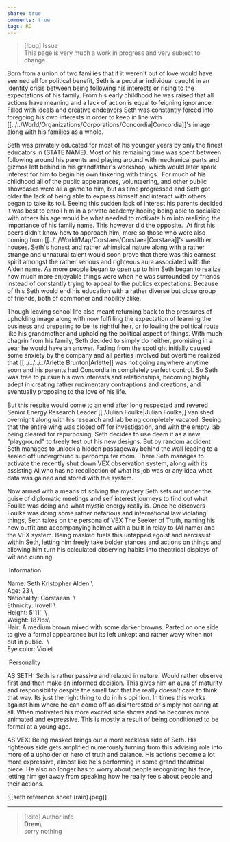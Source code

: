 ```yaml
---  
share: true  
comments: true  
tags: RD  
---  
```

> [!bug] Issue  
> This page is very much a work in progress and very subject to change.  
  
Born from a union of two families that if it weren't out of love would have seemed all for political benefit, Seth is a peculiar individual caught in an identity crisis between being following his interests or rising to the expectations of his family. From his early childhood he was raised that all actions have meaning and a lack of action is equal to feigning ignorance. Filled with ideals and creative endeavors Seth was constantly forced into foregoing his own interests in order to keep in line with [[../../World/Organizations/Corporations/Concordia|Concordia]]'s image along with his families as a whole.    
  
Seth was privately educated for most of his younger years by only the finest educators in (STATE NAME). Most of his remaining time was spent between following around his parents and playing around with mechanical parts and gizmos left behind in his grandfather's workshop, which would later spark interest for him to begin his own tinkering with things.  For much of his childhood all of the public appearances, volunteering, and other public showcases were all a game to him, but as time progressed and Seth got older the lack of being able to express himself and interact with others began to take its toll. Seeing this sudden lack of interest his parents decided it was best to enroll him in a private academy hoping being able to socialize with others his age would be what needed to motivate him into realizing the importance of his family name. This however did the opposite.  At first his peers didn't know how to approach him, more so those who were also coming from [[../../World/Map/Corstaea/Corstaea|Corstaea]]'s wealthier houses. Seth's honest and rather whimsical nature along with a rather strange and unnatural talent would soon prove that there was this earnest spirit amongst the rather serious and righteous aura associated with the Alden name. As more people began to open up to him Seth began to realize how much more enjoyable things were when he was surrounded by friends instead of constantly trying to appeal to the publics expectations. Because of this Seth would end his education with a rather diverse but close group of friends, both of commoner and nobility alike.    
  
Though leaving school life also meant returning back to the pressures of upholding image along with now fulfilling the expectation of learning the business and preparing to be its rightful heir, or following the political route like his grandmother and upholding the political aspect of things. With much chagrin from his family, Seth decided to simply do neither, promising in a year he would have an answer. Fading from the spotlight initially caused some anxiety by the company and all parties involved but overtime realized that [[../../../../Arlette Brunton|Arlette]] was not going anywhere anytime soon and his parents had Concordia in completely perfect control. So Seth was free to pursue his own interests and relationships, becoming highly adept in creating rather rudimentary contraptions and creations, and eventually proposing to the love of his life.    
  
But this respite would come to an end after long respected and revered Senior Energy Research Leader [[./Julian Foulke|Julian Foulke]] vanished overnight along with his research and lab being completely vacated. Seeing that the entire wing was closed off for investigation, and with the empty lab being cleared for repurposing, Seth decides to use deem it as a new "playground" to freely test out his new designs. But by random accident Seth manages to unlock a hidden passageway behind the wall leading to a sealed off underground supercomputer room. There Seth manages to activate the recently shut down VEX observation system, along with its assisting AI who has no recollection of what its job was or any idea what data was gained and stored with the system.    
  
Now armed with a means of solving the mystery Seth sets out under the guise of diplomatic meetings and self interest journeys to find out what Foulke was doing and what mystic energy really is. Once he discovers Foulke was doing some rather nefarious and international law violating things, Seth takes on the persona of VEX The Seeker of Truth, naming his new outfit and accompanying helmet with a built in relay to (AI name) and the VEX system. Being masked fuels this untapped egoist and narcissist within Seth, letting him freely take bolder stances and actions on things and allowing him turn his calculated observing habits into theatrical displays of wit and cunning.    
  
 Information  
  
Name: Seth Kristopher Alden \  
Age: 23 \  
Nationality: Corstaean  \  
Ethnicity: Irovell \  
Height: 5'11'' \  
Weight: 187lbs\  
Hair: A medium brown mixed with some darker browns. Parted on one side to give a formal appearance but its left unkept and rather wavy when not out in public.  \  
Eye color: Violet   
  
 Personality   
  
AS SETH: Seth is rather passive and relaxed in nature. Would rather observe first and then make an informed decision. This gives him an aura of maturity and responsibility despite the small fact that he really doesn't care to think that way. Its just the right thing to do in his opinion. In times this works against him where he can come off as disinterested or simply not caring at all. When motivated his more excited side shows and he becomes more animated and expressive. This is mostly a result of being conditioned to be formal at a young age.    
  
AS VEX: Being masked brings out a more reckless side of Seth. His righteous side gets amplified numerously turning from this advising role into more of a upholder or hero of truth and balance. His actions become a lot more expressive, almost like he's performing in some grand theatrical piece. He also no longer has to worry about people recognizing his face, letting him get away from speaking how he really feels about people and their actions.  
  
![[seth reference sheet (rain).jpeg]]  
  
-----  
> [!cite] Author info  
> **Drew**\  
> sorry nothing